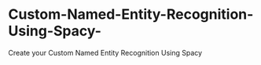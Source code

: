 # Custom-Named-Entity-Recognition-Using-Spacy-
Create your Custom Named Entity Recognition Using Spacy
